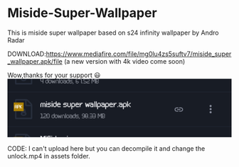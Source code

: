 # Miside-Super-Wallpaper
This is miside super wallpaper based on s24 infinity wallpaper by  Andro Radar

DOWNLOAD:https://www.mediafire.com/file/mg0lu4zs5suftv7/miside_super_wallpaper.apk/file (a new version with 4k video come soon)

Wow,thanks for your support 😃
![Preview](idk.png)

CODE: I can't upload here but you can decompile it and change the unlock.mp4 in assets folder.

